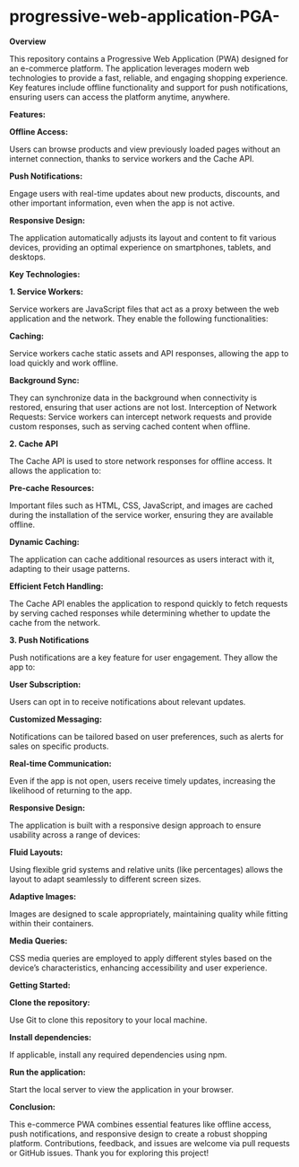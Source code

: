 # progressive-web-application-PGA-

**Overview**

This repository contains a Progressive Web Application (PWA) designed for an e-commerce platform. The application leverages modern web technologies to provide a fast, reliable, and engaging shopping experience. Key features include offline functionality and support for push notifications, ensuring users can access the platform anytime, anywhere.

**Features:**

**Offline Access:**

Users can browse products and view previously loaded pages without an internet connection, thanks to service workers and the Cache API.

**Push Notifications:**

Engage users with real-time updates about new products, discounts, and other important information, even when the app is not active.

**Responsive Design:**

The application automatically adjusts its layout and content to fit various devices, providing an optimal experience on smartphones, tablets, and desktops.

**Key Technologies:**

**1. Service Workers:**

Service workers are JavaScript files that act as a proxy between the web application and the network. They enable the following functionalities:

**Caching:**

Service workers cache static assets and API responses, allowing the app to load quickly and work offline.

**Background Sync:**

They can synchronize data in the background when connectivity is restored, ensuring that user actions are not lost.
Interception of Network Requests: Service workers can intercept network requests and provide custom responses, such as serving cached content when offline.

**2. Cache API**

The Cache API is used to store network responses for offline access. It allows the application to:

**Pre-cache Resources:**

Important files such as HTML, CSS, JavaScript, and images are cached during the installation of the service worker, ensuring they are available offline.

**Dynamic Caching:**

The application can cache additional resources as users interact with it, adapting to their usage patterns.

**Efficient Fetch Handling:**

The Cache API enables the application to respond quickly to fetch requests by serving cached responses while determining whether to update the cache from the network.

**3. Push Notifications**

Push notifications are a key feature for user engagement. They allow the app to:

**User Subscription:**

Users can opt in to receive notifications about relevant updates.

**Customized Messaging:**

Notifications can be tailored based on user preferences, such as alerts for sales on specific products.

**Real-time Communication:**

Even if the app is not open, users receive timely updates, increasing the likelihood of returning to the app.

**Responsive Design:**

The application is built with a responsive design approach to ensure usability across a range of devices:

**Fluid Layouts:**

Using flexible grid systems and relative units (like percentages) allows the layout to adapt seamlessly to different screen sizes.

**Adaptive Images:**

Images are designed to scale appropriately, maintaining quality while fitting within their containers.

**Media Queries:**

CSS media queries are employed to apply different styles based on the device’s characteristics, enhancing accessibility and user experience.

**Getting Started:**

**Clone the repository:**

Use Git to clone this repository to your local machine.

**Install dependencies:**

If applicable, install any required dependencies using npm.

**Run the application:**

Start the local server to view the application in your browser.

**Conclusion:**

This e-commerce PWA combines essential features like offline access, push notifications, and responsive design to create a robust shopping platform. Contributions, feedback, and issues are welcome via pull requests or GitHub issues. Thank you for exploring this project!
